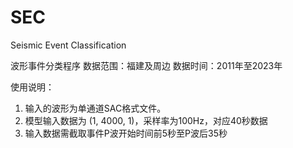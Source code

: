 # SEC
Seismic Event Classification

波形事件分类程序
数据范围：福建及周边
数据时间：2011年至2023年

使用说明：

1. 输入的波形为单通道SAC格式文件。
2. 模型输入数据为 (1, 4000, 1)，采样率为100Hz，对应40秒数据
3. 输入数据需截取事件P波开始时间前5秒至P波后35秒









